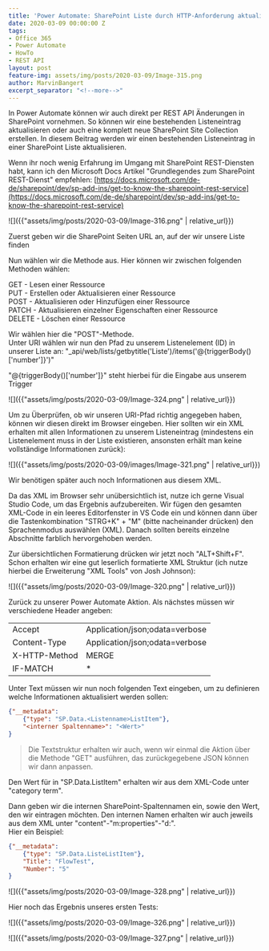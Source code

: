 ```yaml
---
title: 'Power Automate: SharePoint Liste durch HTTP-Anforderung aktualisieren'
date: 2020-03-09 00:00:00 Z
tags:
- Office 365
- Power Automate
- HowTo
- REST API
layout: post
feature-img: assets/img/posts/2020-03-09/Image-315.png
author: MarvinBangert
excerpt_separator: "<!--more-->"
---
```


In Power Automate können wir auch direkt per REST API Änderungen in SharePoint vornehmen. So können wir eine bestehenden Listeneintrag aktualisieren oder auch eine komplett neue SharePoint Site Collection erstellen. In diesem Beitrag werden wir einen bestehenden Listeneintrag in einer SharePoint Liste aktualisieren.
<!--more-->

Wenn ihr noch wenig Erfahrung im Umgang mit SharePoint REST-Diensten habt, kann ich den Microsoft Docs Artikel "Grundlegendes zum SharePoint REST-Dienst" empfehlen: [https://docs.microsoft.com/de-de/sharepoint/dev/sp-add-ins/get-to-know-the-sharepoint-rest-service](https://docs.microsoft.com/de-de/sharepoint/dev/sp-add-ins/get-to-know-the-sharepoint-rest-service)

![]({{"assets/img/posts/2020-03-09/Image-316.png" | relative_url}})

Zuerst geben wir die SharePoint Seiten URL an, auf der wir unsere Liste finden

Nun wählen wir die Methode aus. Hier können wir zwischen folgenden Methoden wählen:

GET - Lesen einer Ressource  
PUT - Erstellen oder Aktualisieren einer Ressource  
POST - Aktualisieren oder Hinzufügen einer Ressource  
PATCH - Aktualisieren einzelner Eigenschaften einer Ressource  
DELETE - Löschen einer Ressource

Wir wählen hier die "POST"-Methode.  
Unter URI wählen wir nun den Pfad zu unserem Listenelement (ID) in unserer Liste an: "\_api/web/lists/getbytitle('Liste')/items('@{triggerBody()\['number'\]}')"

"@{triggerBody()\['number'\]}" steht hierbei für die Eingabe aus unserem Trigger

![]({{"assets/img/posts/2020-03-09/Image-324.png" | relative_url}})

Um zu Überprüfen, ob wir unseren URI-Pfad richtig angegeben haben, können wir diesen direkt im Browser eingeben. Hier sollten wir ein XML erhalten mit allen Informationen zu unserem Listeneintrag (mindestens ein Listenelement muss in der Liste existieren, ansonsten erhält man keine vollständige Informationen zurück):

![]({{"assets/img/posts/2020-03-09/images/Image-321.png" | relative_url}})

Wir benötigen später auch noch Informationen aus diesem XML.

Da das XML im Browser sehr unübersichtlich ist, nutze ich gerne Visual Studio Code, um das Ergebnis aufzubereiten. Wir fügen den gesamten XML-Code in ein leeres Editorfenster in VS Code ein und können dann über die Tastenkombination "STRG+K" + "M" (bitte nacheinander drücken) den Sprachenmodus auswählen (XML). Danach sollten bereits einzelne Abschnitte farblich hervorgehoben werden.

Zur übersichtlichen Formatierung drücken wir jetzt noch "ALT+Shift+F". Schon erhalten wir eine gut leserlich formatierte XML Struktur (ich nutze hierbei die Erweiterung "XML Tools" von Josh Johnson):

![]({{"assets/img/posts/2020-03-09/Image-320.png" | relative_url}})

Zurück zu unserer Power Automate Aktion. Als nächstes müssen wir verschiedene Header angeben:

<table><tbody><tr><td>Accept</td><td>Application/json;odata=verbose</td></tr><tr><td>Content-Type</td><td>Application/json;odata=verbose</td></tr><tr><td>X-HTTP-Method</td><td>MERGE</td></tr><tr><td>IF-MATCH</td><td>*</td></tr></tbody></table>

Unter Text müssen wir nun noch folgenden Text eingeben, um zu definieren welche Informationen aktualisiert werden sollen:

```JSON
{"__metadata": 
    {"type": "SP.Data.<Listenname>ListItem"},
    "<interner Spaltenname>": "<Wert>"
}
```

> Die Textstruktur erhalten wir auch, wenn wir einmal die Aktion über die Methode "GET" ausführen, das zurückgegebene JSON können wir dann anpassen.

Den Wert für <Listenname> in "SP.Data.<Listenname>ListItem" erhalten wir aus dem XML-Code unter "category term".

Dann geben wir die internen SharePoint-Spaltennamen ein, sowie den Wert, den wir eintragen möchten. Den internen Namen erhalten wir auch jeweils aus dem XML unter "content"-"m:properties"-"d:<interner Spaltenname>".  
Hier ein Beispiel:

```JSON
{"__metadata": 
    {"type": "SP.Data.ListeListItem"},
    "Title": "FlowTest",
    "Number": "5"
}
```

![]({{"assets/img/posts/2020-03-09/Image-328.png" | relative_url}})

Hier noch das Ergebnis unseres ersten Tests:

![]({{"assets/img/posts/2020-03-09/Image-326.png" | relative_url}})

![]({{"assets/img/posts/2020-03-09/Image-327.png" | relative_url}})
